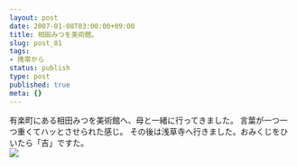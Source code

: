 ```yaml
---
layout: post
date: 2007-01-08T03:00:00+09:00
title: 相田みつを美術館。
slug: post_81
tags:
- 携帯から
status: publish
type: post
published: true
meta: {}
---
```

<div class="caption">有楽町にある相田みつを美術館へ、母と一緒に行ってきました。
言葉が一つ一つ重くてハッとさせられた感じ。
その後は浅草寺へ行きました。おみくじをひいたら「吉」ですた。</div>
<div class="photo"><img src="/images/uploads/blog-photo-1168253695.5-0.jpg" /></div>
